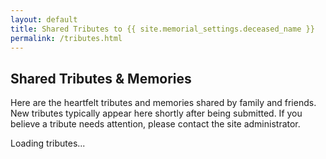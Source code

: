 ```yaml
---
layout: default
title: Shared Tributes to {{ site.memorial_settings.deceased_name }}
permalink: /tributes.html 
---
```


## Shared Tributes & Memories

Here are the heartfelt tributes and memories shared by family and friends. New tributes typically appear here shortly after being submitted. If you believe a tribute needs attention, please contact the site administrator.

<div class="tributes-list" id="tributes-container">
    <p>Loading tributes...</p>
    </div>

<script>
document.addEventListener('DOMContentLoaded', function() {
    const tributesContainer = document.getElementById('tributes-container');
    // The following Liquid tag will be replaced by Jekyll with the actual URL from your _config.yml
    const csvUrl = "{{ site.memorial_settings.published_tributes_csv_url | escape }}";

    if (!csvUrl || csvUrl === "" || csvUrl === "YOUR_PUBLISHED_GOOGLE_SHEET_CSV_URL_HERE") {
        tributesContainer.innerHTML = "<p><em>The tributes feed is not yet configured by the site administrator. Please check back later.</em></p>";
        console.error("Published Tributes CSV URL is not configured in _config.yml or is still the placeholder value.");
        return;
    }

    fetch(csvUrl)
        .then(response => {
            if (!response.ok) {
                throw new Error('Network response was not ok: ' + response.status + ' ' + response.statusText);
            }
            return response.text();
        })
        .then(csvText => {
            tributesContainer.innerHTML = ''; // Clear "Loading..." message
            
            // Split CSV text into rows. Google Sheets CSV often uses \r\n or \n.
            // .trim() removes leading/trailing whitespace from the whole CSV text.
            // .split(/\r\n|\n|\r/) splits by any common newline sequence.
            // .slice(1) removes the header row from the CSV.
            const rows = csvText.trim().split(/\r\n|\n|\r/).slice(1); 

            if (rows.length === 0 || (rows.length === 1 && rows[0].trim() === '')) {
                tributesContainer.innerHTML = "<p>No tributes have been shared yet. Please check back soon.</p>";
                return;
            }

            rows.forEach((rowStr, index) => {
                if (rowStr.trim() === '') return; // Skip any completely empty rows

                // Basic CSV parsing: Split by comma. 
                // This simple parser assumes commas are not within fields, 
                // or if they are, fields are properly quoted by Google Sheets.
                const columns = rowStr.split(',').map(field => {
                    // Trim quotes if field is quoted (e.g., "field data")
                    if (field.startsWith('"') && field.endsWith('"')) {
                        // Remove leading/trailing quotes and replace escaped double quotes ("") with a single double quote (")
                        return field.substring(1, field.length - 1).replace(/""/g, '"'); 
                    }
                    return field.trim(); // Trim whitespace from unquoted fields
                });

                if (columns.length >= 3) { // Expecting at least Timestamp, Name, Comment
                    const timestamp = columns[0]; // Already trimmed
                    const name = columns[1];      // Already trimmed
                    const comment = columns[2];   // Already trimmed

                    if (name && comment) { // Only proceed if name and comment are not empty
                        const article = document.createElement('article');
                        article.className = 'tribute-item';

                        // 1. Name
                        const nameHeader = document.createElement('h4'); 
                        nameHeader.className = 'tribute-name';
                        nameHeader.textContent = name;
                        article.appendChild(nameHeader);

                        // 2. Comment (Memory/Tribute)
                        const commentParagraph = document.createElement('p');
                        commentParagraph.className = 'tribute-comment';
                        commentParagraph.textContent = comment; // Relies on CSS `white-space: pre-wrap;` for line breaks
                        article.appendChild(commentParagraph);

                        // 3. Timestamp (Date)
                        if (timestamp) {
                            const dateParagraph = document.createElement('p');
                            dateParagraph.className = 'tribute-date';
                            let formattedDate = 'Date not available';
                            try {
                                const dateObj = new Date(timestamp);
                                // Check if dateObj is valid
                                if (!isNaN(dateObj.getTime())) {
                                    formattedDate = dateObj.toLocaleDateString(undefined, { year: 'numeric', month: 'long', day: 'numeric' }) + ' ' +
                                                    dateObj.toLocaleTimeString(undefined, { hour: '2-digit', minute: '2-digit', hour12: true });
                                } else {
                                    formattedDate = timestamp; // Fallback to raw timestamp if parsing fails
                                }
                            } catch (e) {
                                formattedDate = timestamp; // Fallback if Date object creation fails
                                console.warn("Could not parse date:", timestamp, e);
                            }
                            dateParagraph.textContent = formattedDate;
                            article.appendChild(dateParagraph);
                        }
                        
                        tributesContainer.appendChild(article);

                        // Add <hr class="tribute-divider"> after each item, except the last one effectively
                        if (index < rows.length - 1) {
                            // Check if the next row is not just whitespace to avoid trailing hr
                            let nextRowIsNotEmpty = false;
                            for (let i = index + 1; i < rows.length; i++) {
                                if (rows[i].trim() !== '') {
                                    nextRowIsNotEmpty = true;
                                    break;
                                }
                            }
                            if (nextRowIsNotEmpty) {
                                const hr = document.createElement('hr');
                                hr.className = 'tribute-divider';
                                tributesContainer.appendChild(hr);
                            }
                        }
                    }
                } else {
                    console.warn("Skipping malformed CSV row (not enough columns):", rowStr);
                }
            });
        })
        .catch(error => {
            console.error('Error fetching or processing tributes CSV:', error);
            tributesContainer.innerHTML = "<p><em>Could not load tributes at this time. There might be an issue with the data source or network. Please try again later.</em></p>";
        });
});
</script>